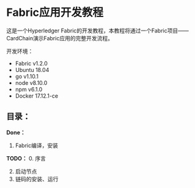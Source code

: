 # Fabric应用开发教程
这是一个Hyperledger Fabric的开发教程，本教程将通过一个Fabric项目——CardChain演示Fabric应用的完整开发流程。

开发环境：
- Fabric v1.2.0
- Ubuntu 18.04
- go v1.10.1
- node v8.10.0
- npm v6.1.0
- Docker 17.12.1-ce

## 目录：
**Done：**
1. Fabric编译，安装

**TODO：**
0. 序言

2. 启动节点
3. 链码的安装、运行
